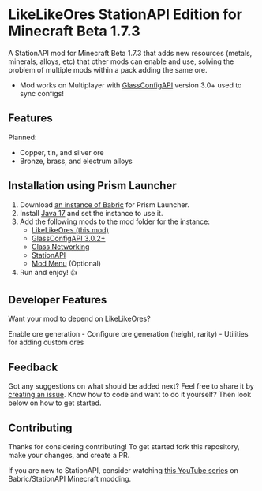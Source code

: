 # LikeLikeOres StationAPI Edition for Minecraft Beta 1.7.3

A StationAPI mod for Minecraft Beta 1.7.3 that adds new resources (metals, minerals, alloys, etc) that other mods can enable and use, solving the problem of multiple mods within a pack adding the same ore.
* Mod works on Multiplayer with [GlassConfigAPI](https://modrinth.com/mod/glass-config-api) version 3.0+ used to sync configs!

## Features

Planned:
- Copper, tin, and silver ore
- Bronze, brass, and electrum alloys

## Installation using Prism Launcher

1. Download [an instance of Babric](https://github.com/babric/prism-instance) for Prism Launcher.
2. Install [Java 17](https://adoptium.net/temurin/releases/) and set the instance to use it.
3. Add the following mods to the mod folder for the instance:
   - [LikeLikeOres (this mod)](https://github.com/telvarost/LikeLikeOres-StationAPI/releases)
   - [GlassConfigAPI 3.0.2+](https://modrinth.com/mod/glass-config-api)
   - [Glass Networking](https://modrinth.com/mod/glass-networking)
   - [StationAPI](https://modrinth.com/mod/stationapi)
   - [Mod Menu](https://modrinth.com/mod/modmenu-beta) (Optional)
5. Run and enjoy! 👍

## Developer Features

Want your mod to depend on LikeLikeOres?

Enable ore generation - Configure ore generation (height, rarity) - Utilities for adding custom ores

## Feedback

Got any suggestions on what should be added next? Feel free to share it by [creating an issue](https://github.com/telvarost/LikeLikeOres-StationAPI/issues/new). Know how to code and want to do it yourself? Then look below on how to get started.

## Contributing

Thanks for considering contributing! To get started fork this repository, make your changes, and create a PR.

If you are new to StationAPI, consider watching [this YouTube series](https://www.youtube.com/watch?v=9-sVGjnGJ5s&list=PLa2JWzyvH63wGcj5-i0P12VkJG7PDyo9T) on Babric/StationAPI Minecraft modding.
